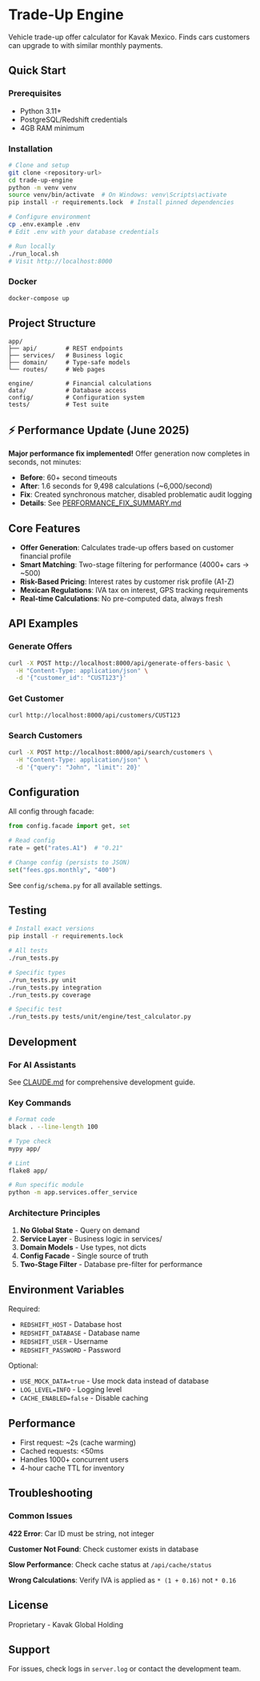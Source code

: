 # Trade-Up Engine

Vehicle trade-up offer calculator for Kavak Mexico. Finds cars customers can upgrade to with similar monthly payments.

## Quick Start

### Prerequisites
- Python 3.11+
- PostgreSQL/Redshift credentials
- 4GB RAM minimum

### Installation
```bash
# Clone and setup
git clone <repository-url>
cd trade-up-engine
python -m venv venv
source venv/bin/activate  # On Windows: venv\Scripts\activate
pip install -r requirements.lock  # Install pinned dependencies

# Configure environment
cp .env.example .env
# Edit .env with your database credentials

# Run locally
./run_local.sh
# Visit http://localhost:8000
```

### Docker
```bash
docker-compose up
```

## Project Structure
```
app/
├── api/        # REST endpoints
├── services/   # Business logic
├── domain/     # Type-safe models
└── routes/     # Web pages

engine/         # Financial calculations
data/           # Database access
config/         # Configuration system
tests/          # Test suite
```

## ⚡ Performance Update (June 2025)

**Major performance fix implemented!** Offer generation now completes in seconds, not minutes:
- **Before**: 60+ second timeouts
- **After**: 1.6 seconds for 9,498 calculations (~6,000/second)
- **Fix**: Created synchronous matcher, disabled problematic audit logging
- **Details**: See [PERFORMANCE_FIX_SUMMARY.md](PERFORMANCE_FIX_SUMMARY.md)

## Core Features

- **Offer Generation**: Calculates trade-up offers based on customer financial profile
- **Smart Matching**: Two-stage filtering for performance (4000+ cars → ~500)
- **Risk-Based Pricing**: Interest rates by customer risk profile (A1-Z)
- **Mexican Regulations**: IVA tax on interest, GPS tracking requirements
- **Real-time Calculations**: No pre-computed data, always fresh

## API Examples

### Generate Offers
```bash
curl -X POST http://localhost:8000/api/generate-offers-basic \
  -H "Content-Type: application/json" \
  -d '{"customer_id": "CUST123"}'
```

### Get Customer
```bash
curl http://localhost:8000/api/customers/CUST123
```

### Search Customers
```bash
curl -X POST http://localhost:8000/api/search/customers \
  -H "Content-Type: application/json" \
  -d '{"query": "John", "limit": 20}'
```

## Configuration

All config through facade:
```python
from config.facade import get, set

# Read config
rate = get("rates.A1")  # "0.21"

# Change config (persists to JSON)
set("fees.gps.monthly", "400")
```

See `config/schema.py` for all available settings.

## Testing

```bash
# Install exact versions
pip install -r requirements.lock

# All tests
./run_tests.py

# Specific types
./run_tests.py unit
./run_tests.py integration
./run_tests.py coverage

# Specific test
./run_tests.py tests/unit/engine/test_calculator.py
```

## Development

### For AI Assistants
See [CLAUDE.md](CLAUDE.md) for comprehensive development guide.

### Key Commands
```bash
# Format code
black . --line-length 100

# Type check
mypy app/

# Lint
flake8 app/

# Run specific module
python -m app.services.offer_service
```

### Architecture Principles
1. **No Global State** - Query on demand
2. **Service Layer** - Business logic in services/
3. **Domain Models** - Use types, not dicts
4. **Config Facade** - Single source of truth
5. **Two-Stage Filter** - Database pre-filter for performance

## Environment Variables

Required:
- `REDSHIFT_HOST` - Database host
- `REDSHIFT_DATABASE` - Database name
- `REDSHIFT_USER` - Username
- `REDSHIFT_PASSWORD` - Password

Optional:
- `USE_MOCK_DATA=true` - Use mock data instead of database
- `LOG_LEVEL=INFO` - Logging level
- `CACHE_ENABLED=false` - Disable caching

## Performance

- First request: ~2s (cache warming)
- Cached requests: <50ms
- Handles 1000+ concurrent users
- 4-hour cache TTL for inventory

## Troubleshooting

### Common Issues

**422 Error**: Car ID must be string, not integer

**Customer Not Found**: Check customer exists in database

**Slow Performance**: Check cache status at `/api/cache/status`

**Wrong Calculations**: Verify IVA is applied as `* (1 + 0.16)` not `* 0.16`

## License

Proprietary - Kavak Global Holding

## Support

For issues, check logs in `server.log` or contact the development team.